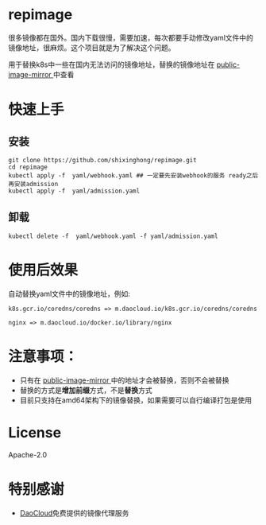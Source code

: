 # repimage

很多镜像都在国外。国内下载很慢，需要加速，每次都要手动修改yaml文件中的镜像地址，很麻烦。这个项目就是为了解决这个问题。

用于替换k8s中一些在国内无法访问的镜像地址，替换的镜像地址在 [public-image-mirror
](https://github.com/DaoCloud/public-image-mirror/blob/main/domain.txt)中查看

# 快速上手
## 安装
```shell
git clone https://github.com/shixinghong/repimage.git
cd repimage 
kubectl apply -f  yaml/webhook.yaml ## 一定要先安装webhook的服务 ready之后再安装admission
kubectl apply -f  yaml/admission.yaml
```
## 卸载
```shell
kubectl delete -f  yaml/webhook.yaml -f yaml/admission.yaml
```

# 使用后效果
自动替换yaml文件中的镜像地址，例如: 
```
k8s.gcr.io/coredns/coredns => m.daocloud.io/k8s.gcr.io/coredns/coredns

nginx => m.daocloud.io/docker.io/library/nginx
```
# 注意事项：
 - 只有在 [public-image-mirror
   ](https://github.com/DaoCloud/public-image-mirror/blob/main/domain.txt)中的地址才会被替换，否则不会被替换
 - 替换的方式是**增加前缀**方式，不是**替换**方式
 - 目前只支持在amd64架构下的镜像替换，如果需要可以自行编译打包是使用



# License

Apache-2.0

# 特别感谢

- [DaoCloud](https://github.com/DaoCloud)免费提供的镜像代理服务